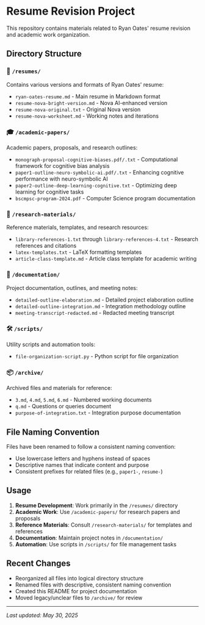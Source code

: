# Resume Revision Project

This repository contains materials related to Ryan Oates' resume revision and academic work organization.

## Directory Structure

### 📄 `/resumes/`
Contains various versions and formats of Ryan Oates' resume:
- `ryan-oates-resume.md` - Main resume in Markdown format
- `resume-nova-bright-version.md` - Nova AI-enhanced version
- `resume-nova-original.txt` - Original Nova version
- `resume-nova-worksheet.md` - Working notes and iterations

### 🎓 `/academic-papers/`
Academic papers, proposals, and research outlines:
- `monograph-proposal-cognitive-biases.pdf/.txt` - Computational framework for cognitive bias analysis
- `paper1-outline-neuro-symbolic-ai.pdf/.txt` - Enhancing cognitive performance with neuro-symbolic AI
- `paper2-outline-deep-learning-cognitive.txt` - Optimizing deep learning for cognitive tasks
- `bscmpsc-program-2024.pdf` - Computer Science program documentation

### 🔬 `/research-materials/`
Reference materials, templates, and research resources:
- `library-references-1.txt` through `library-references-4.txt` - Research references and citations
- `latex-templates.txt` - LaTeX formatting templates
- `article-class-template.md` - Article class template for academic writing

### 📝 `/documentation/`
Project documentation, outlines, and meeting notes:
- `detailed-outline-elaboration.md` - Detailed project elaboration outline
- `detailed-outline-integration.md` - Integration methodology outline
- `meeting-transcript-redacted.md` - Redacted meeting transcript

### 🛠️ `/scripts/`
Utility scripts and automation tools:
- `file-organization-script.py` - Python script for file organization

### 📦 `/archive/`
Archived files and materials for reference:
- `3.md`, `4.md`, `5.md`, `6.md` - Numbered working documents
- `q.md` - Questions or queries document
- `purpose-of-integration.txt` - Integration purpose documentation

## File Naming Convention

Files have been renamed to follow a consistent naming convention:
- Use lowercase letters and hyphens instead of spaces
- Descriptive names that indicate content and purpose
- Consistent prefixes for related files (e.g., `paper1-`, `resume-`)

## Usage

1. **Resume Development**: Work primarily in the `/resumes/` directory
2. **Academic Work**: Use `/academic-papers/` for research papers and proposals
3. **Reference Materials**: Consult `/research-materials/` for templates and references
4. **Documentation**: Maintain project notes in `/documentation/`
5. **Automation**: Use scripts in `/scripts/` for file management tasks

## Recent Changes

- Reorganized all files into logical directory structure
- Renamed files with descriptive, consistent naming convention
- Created this README for project documentation
- Moved legacy/unclear files to `/archive/` for review

---

*Last updated: May 30, 2025*